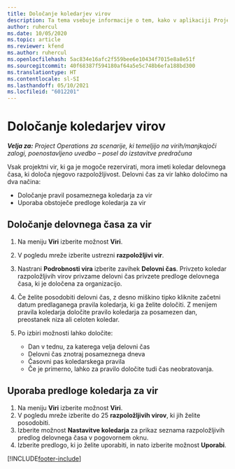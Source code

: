 ```yaml
---
title: Določanje koledarjev virov
description: Ta tema vsebuje informacije o tem, kako v aplikaciji Project Operations določiti koledarje delovnega časa za vire.
author: ruhercul
ms.date: 10/05/2020
ms.topic: article
ms.reviewer: kfend
ms.author: ruhercul
ms.openlocfilehash: 5ac834e16afc2f559bee6e10434f7015e8a8e51f
ms.sourcegitcommit: 40f68387f594180af64a5e5c748b6efa188bd300
ms.translationtype: HT
ms.contentlocale: sl-SI
ms.lasthandoff: 05/10/2021
ms.locfileid: "6012201"
---
```

# <a name="define-resource-calendars"></a>Določanje koledarjev virov

_**Velja za:** Project Operations za scenarije, ki temeljijo na virih/manjkajoči zalogi, poenostavljeno uvedbo – posel do izstavitve predračuna_

Vsak projektni vir, ki ga je mogoče rezervirati, mora imeti koledar delovnega časa, ki določa njegovo razpoložljivost. Delovni čas za vir lahko določimo na dva načina: 

   - Določanje pravil posameznega koledarja za vir
   - Uporaba obstoječe predloge koledarja za vir

## <a name="define-a-resources-working-hours"></a>Določanje delovnega časa za vir

1. Na meniju **Viri** izberite možnost **Viri**.
2. V pogledu mreže izberite ustrezni **razpoložljivi vir**.
3. Nastrani **Podrobnosti vira** izberite zavihek **Delovni čas**. Privzeto koledar razpoložljivih virov privzame delovni čas privzete predloge delovnega časa, ki je določena za organizacijo.
4. Če želite posodobiti delovni čas, z desno miškino tipko kliknite začetni datum predlaganega pravila koledarja, ki ga želite določiti. Z menijem pravila koledarja določite pravilo koledarja za posamezen dan, preostanek niza ali celoten koledar.
5. Po izbiri možnosti lahko določite:

    - Dan v tednu, za katerega velja delovni čas
    - Delovni čas znotraj posameznega dneva
    - Časovni pas koledarskega pravila
    - Če je primerno, lahko za pravilo določite tudi čas neobratovanja.

## <a name="applying-a-calendar-template-to-a-resource"></a>Uporaba predloge koledarja za vir

1. Na meniju **Viri** izberite možnost **Viri**.
2. V pogledu mreže izberite do 25 **razpoložljivih virov**, ki jih želite posodobiti.
3. Izberite možnost **Nastavitve koledarja** za prikaz seznama razpoložljivih predlog delovnega časa v pogovornem oknu.
4. Izberite predlogo, ki jo želite uporabiti, in nato izberite možnost **Uporabi**.


[!INCLUDE[footer-include](../includes/footer-banner.md)]